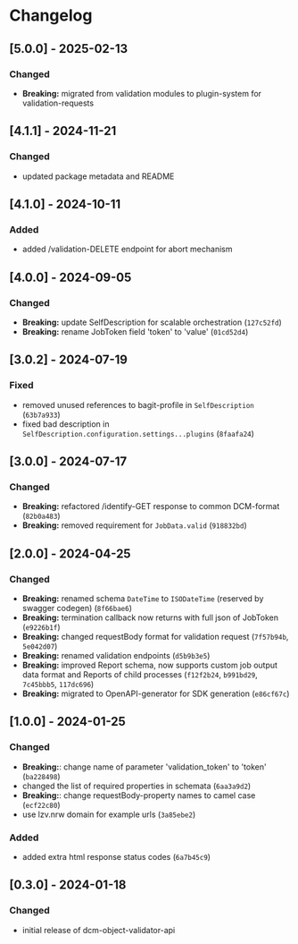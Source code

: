 # Changelog

## [5.0.0] - 2025-02-13

### Changed

- **Breaking:** migrated from validation modules to plugin-system for validation-requests

## [4.1.1] - 2024-11-21

### Changed

- updated package metadata and README

## [4.1.0] - 2024-10-11

### Added

- added /validation-DELETE endpoint for abort mechanism

## [4.0.0] - 2024-09-05

### Changed

- **Breaking:** update SelfDescription for scalable orchestration (`127c52fd`)
- **Breaking:** rename JobToken field 'token' to 'value' (`01cd52d4`)

## [3.0.2] - 2024-07-19

### Fixed

- removed unused references to bagit-profile in `SelfDescription` (`63b7a933`)
- fixed bad description in `SelfDescription.configuration.settings...plugins` (`8faafa24`)

## [3.0.0] - 2024-07-17

### Changed

- **Breaking:** refactored /identify-GET response to common DCM-format (`82b0a483`)
- **Breaking:** removed requirement for `JobData.valid` (`918832bd`)

## [2.0.0] - 2024-04-25

### Changed
- **Breaking:** renamed schema `DateTime` to `ISODateTime` (reserved by swagger codegen) (`8f66bae6`)
- **Breaking:** termination callback now returns with full json of JobToken (`e9226b1f`)
- **Breaking:** changed requestBody format for validation request (`7f57b94b`, `5e042d07`)
- **Breaking:** renamed validation endpoints (`d5b9b3e5`)
- **Breaking:** improved Report schema, now supports custom job output data format and Reports of child processes (`f12f2b24`, `b991bd29`, `7c45bbb5`, `117dc696`)
- **Breaking:** migrated to OpenAPI-generator for SDK generation (`e86cf67c`)

## [1.0.0] - 2024-01-25

### Changed
- **Breaking:**: change name of parameter 'validation_token' to 'token' (`ba228498`)
- changed the list of required properties in schemata (`6aa3a9d2`)
- **Breaking:**: change requestBody-property names to camel case (`ecf22c80`)
- use lzv.nrw domain for example urls (`3a85ebe2`)

### Added
- added extra html response status codes (`6a7b45c9`)

## [0.3.0] - 2024-01-18

### Changed

- initial release of dcm-object-validator-api
